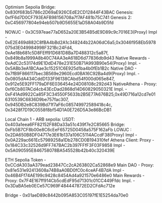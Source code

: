 Optimism Sepolia
Bridge: 0x830f683b5786c2D69aE926CEdE2CD12844F43BAC
Genesis: 0xfF6d7D0CF793EAFB98156708a7f7AF481b75C741 
Genesis 2: 0xC456977804e94eb507b9D5655E1aD58A04b9D5fd

NOWJC - 0x3C597eae77aD652a20E3B54B5dE9D89c9c7016E3(Proxy) Impl - 0xE2E469d882C8fBA4bBd2A1c348244b22A06dC6a5,0x3046f958Eb5978075d3E049984998F321Bc24Fd4, 0xAe18b681c5D8FEff91D681D8Ba7D488312c5a87f, 0x849b8a1999A8b40C74AA3eA618D6d77836db9d43
Native Rewards - 0xAdC2c53174d9E1DdD478e231E50B71A993B90e54(Proxy) Impl. - 0x5ABb3eA1BCAae3c15251C6E925d1ba4b0fEb1B2c
Native DAO - 0x7fB9F866117bec3B569e2960Ecd0BA16C92Ba4d9(Proxy) Impl. - 0x0805dA434CddD133F96138CAbd54f000d065e847, 0x912e5E92FF179aDF6E036454e24D08108c292d43
NativeAthena - Proxy: 0xf6Cb807ACd4cb43EcDad2868d14D60829050321E 
                Impl. -                   0xF41Ad9922Ca85F3C34550F5633b2B5E77A676B25,0x49D716a12cd7e016310539C6836D9be757fac307, 0x945DB2e8C839Bd71f7aF6c085749972589418c4c, 0x3428f7D19C0558f8bf54D1A0E726D5A3e86BcDB1


Local Chain 1 - ARB sepolia:
USDT: 0x403a1eea6FF82152F88Da33a51c439f7e2C85665
Bridge: 0xFb5B7CF8b00e8C6cEeF65725D0458a575F162aFb
LOWJC : 0x2DA650B8DF04717e3E61b137a106C5114ACcdF38(Proxy) Impl - 0x0A229ac661Ec57989258a1Db278CD0B194310fef
Athena Client: Proxy - 0x184C33c32526d9FF747BAC2b397FFfF3F03F9858 Impl - 0x5A090595E846758078BA545528b42b40c320439E


ETH Sepolia 
Token - 0xCCdA303aA379ead23847Cc2cA263802Ca52868e9
Main DAO - Proxy: 0x81e531e92413608a74B8aA0BD0fC0c4ceAF4B7dA    Impl - 0x46B4Ff74AE199c9428c8454Ad4a921570e6486e0
Main Rewards - Proxy: 0x7F4E167ff914Cb5cdEdF95d71301c01CC449Ffdc  Impl. - 0x3DaBA5eb0ECe57C969F484447872ED2CFdAc712e

Bridge - 0x01aeD89c8442b095A853C05197fE1E5254da70e0
